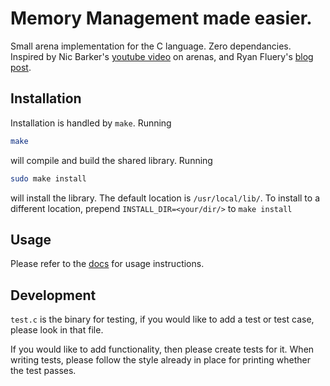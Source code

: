 # Memory Management made easier.

Small arena implementation for the C language. Zero dependancies.
Inspired by Nic Barker's [youtube video](https://youtu.be/hI9aN8ZG4vg) on arenas,
and Ryan Fluery's [blog post](https://www.rfleury.com/p/untangling-lifetimes-the-arena-allocator).

## Installation
Installation is handled by `make`. Running 
```bash
make 
```
will compile and build the shared library. Running 
```bash
sudo make install
```
will install the library. The default location is `/usr/local/lib/`. To install to a different location, prepend `INSTALL_DIR=<your/dir/>`
to `make install`

## Usage
Please refer to the [docs](./docs/docs.md) for usage instructions. 

## Development

`test.c` is the binary for testing, if you would like to add a test or test case,
please look in that file.

If you would like to add functionality, then please create tests for it.
When writing tests, please follow the style already in place for printing whether the test passes.

